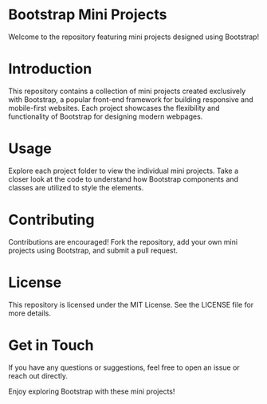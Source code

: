 # Bootstrap Mini Projects
Welcome to the repository featuring mini projects designed using Bootstrap!

# Introduction
This repository contains a collection of mini projects created exclusively with Bootstrap, a popular front-end framework for building responsive and mobile-first websites. Each project showcases the flexibility and functionality of Bootstrap for designing modern webpages.

# Usage
Explore each project folder to view the individual mini projects. Take a closer look at the code to understand how Bootstrap components and classes are utilized to style the elements.

# Contributing
Contributions are encouraged! Fork the repository, add your own mini projects using Bootstrap, and submit a pull request.

# License
This repository is licensed under the MIT License. See the LICENSE file for more details.

# Get in Touch
If you have any questions or suggestions, feel free to open an issue or reach out directly.

Enjoy exploring Bootstrap with these mini projects!

